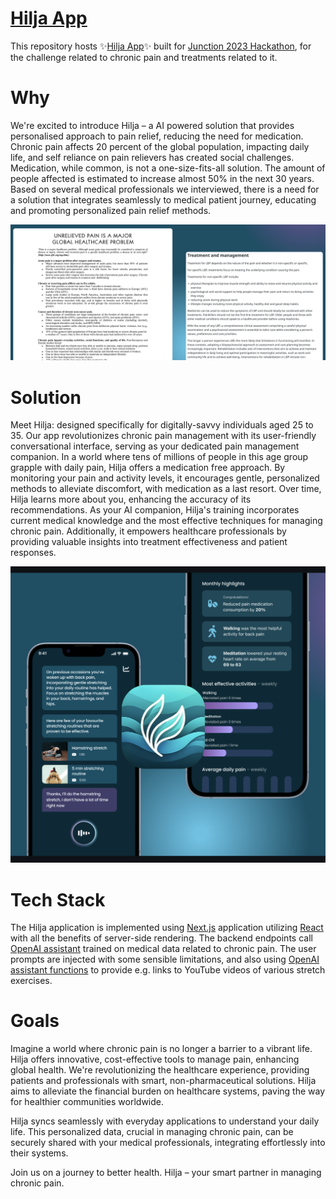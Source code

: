 # [Hilja App](https://hilja.app/)

This repository hosts ✨[Hilja App](https://hilja.app/)✨ built for [Junction 2023 Hackathon](https://eu.junctionplatform.com/dashboard/event/junction-2023), for the challenge related to chronic pain and treatments related to it.

# Why
We're excited to introduce Hilja – a AI powered solution that provides personalised approach to pain relief, reducing the need for medication.
Chronic pain affects 20 percent of the global population, impacting daily life, and self reliance on pain relievers has created social challenges.
Medication, while common, is not a one-size-fits-all solution.
The amount of people affected is estimated to increase almost 50% in the next 30 years.
Based on several medical professionals we interviewed, there is a need for a solution that integrates seamlessly to medical patient journey, educating and promoting personalized pain relief methods.

![chronic pain research](./docs/why.png)

# Solution
Meet Hilja: designed specifically for digitally-savvy individuals aged 25 to 35.
Our app revolutionizes chronic pain management with its user-friendly conversational interface, serving as your dedicated pain management companion.
In a world where tens of millions of people in this age group grapple with daily pain, Hilja offers a medication free approach.
By monitoring your pain and activity levels, it encourages gentle, personalized methods to alleviate discomfort, with medication as a last resort.
Over time, Hilja learns more about you, enhancing the accuracy of its recommendations.
As your AI companion, Hilja's training incorporates current medical knowledge and the most effective techniques for managing chronic pain.
Additionally, it empowers healthcare professionals by providing valuable insights into treatment effectiveness and patient responses.

![ui-screenshot](./docs/ui.png)

# Tech Stack
The Hilja application is implemented using [Next.js](https://nextjs.org) application utilizing [React](https://react.dev) with all the benefits of server-side rendering.
The backend endpoints call [OpenAI assistant](https://platform.openai.com/docs/assistants/overview) trained on medical data related to chronic pain.
The user prompts are injected with some sensible limitations, and also using [OpenAI assistant functions](https://platform.openai.com/docs/assistants/tools/function-calling) to provide e.g. links to YouTube videos of various stretch exercises.

# Goals

Imagine a world where chronic pain is no longer a barrier to a vibrant life.
Hilja offers innovative, cost-effective tools to manage pain, enhancing global health.
We're revolutionizing the healthcare experience, providing patients and professionals with smart, non-pharmaceutical solutions.
Hilja aims to alleviate the financial burden on healthcare systems, paving the way for healthier communities worldwide.

Hilja syncs seamlessly with everyday applications to understand your daily life.
This personalized data, crucial in managing chronic pain, can be securely shared with your medical professionals, integrating effortlessly into their systems.

Join us on a journey to better health.
Hilja – your smart partner in managing chronic pain.
